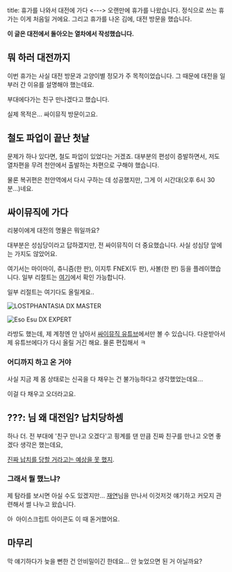 title: 휴가를 나와서 대전에 가다
<--->
오랜만에 휴가를 나왔습니다. 정식으로 쓰는 휴가는 이게 처음일 거에요.
그리고 휴가를 나온 김에, 대전 방문을 했습니다.

**이 글은 대전에서 돌아오는 열차에서 작성했습니다.**

## 뭐 하러 대전까지
이번 휴가는 사실 대전 방문과 고양이별 정모가 주 목적이었습니다.
그 때문에 대전을 일부러 간 이유를 설명해야 했는데요.

부대에다가는 친구 만나겠다고 했습니다.

실제 목적은... 싸이뮤직 방문이고요.

## 철도 파업이 끝난 첫날
문제가 하나 있다면, 철도 파업이 있었다는 거겠죠.
대부분의 편성이 증발하면서, 저도 열차편을 무려 천안에서 출발하는 차편으로 구해야 했습니다.

물론 복귀편은 천안역에서 다시 구하는 데 성공했지만, 그게 이 시간대(오후 6시 30분...)네요.

## 싸이뮤직에 가다
리붕이에게 대전의 명물은 뭐일까요?

대부분은 성심당이라고 답하겠지만, 전 싸이뮤직이 더 중요했습니다.
사실 성심당 앞에는 가지도 않았어요.

여기서는 마이마이, 츄니즘(한 판), 이지투 FNEX(두 판), 사볼(한 판) 등을 플레이했습니다.
일부 리절트는 [여기](https://hoto.moe/notes/a1oevaerti "호토모에에 올린, 마이마이 일부 리절트")에서 확인 가능합니다.

일부 리절트는 여기다도 올릴게요..

![LOSTPHANTASIA DX MASTER](https://files.hoto.moe/misskey/191151b1-0466-4828-9ddd-c3efe093275d.webp "동방프로젝트 콜라보곡이래요.. LOSTPHANTASIA DX MAS 12+ 97.2425% S")

![Eso Esu DX EXPERT](https://files.hoto.moe/misskey/1ee9ad49-086b-4215-9c48-a0a49d00d3a6.webp "에스오 에스라고 버디즈 플러스 신곡이에요.. エスオーエス DX EXP 10+ 100.2916% SSS")

라방도 했는데, 제 계정엔 안 남아서 [싸이뮤직 유튜브](https://www.youtube.com/live/U3iBpHhOjIg "싸이뮤직 유튜브 라이브본")에서만 볼 수 있습니다.
다운받아서 제 유튜브에다가 다시 올릴 거긴 해요. 물론 편집해서 ㅋ

### 어디까지 하고 온 거야
사실 지금 제 몸 상태로는 신곡을 다 채우는 건 불가능하다고 생각했었는데요...

이걸 다 채우고 오더라고요.
<!-- 여기에 레이팅 상수표 입력 ![레이팅표](url)-->

## ???: 님 왜 대전임? 납치당하셈
하나 더. 전 부대에 '친구 만나고 오겠다'고 핑계를 댄 만큼 진짜 친구를 만나고 오면 좋겠다 생각은 했는데요,

[진짜 납치를 당할 거라고는 예상을 못 했지](https://nekoplanet.xyz/notes/a1o5e87305 "대전에 사는 사람에게 네오퀘스돈 질문으로 대전 방문을 알리세요").

### 그래서 뭘 했느냐?
제 탐라를 보시면 아실 수도 있겠지만...
[재연](https://peacht.art/@hyun1008)님을 만나서 이것저것 얘기하고 커모지 관련해서 썰 나누고 왔습니다.

<a href="https://github.com/aiscript-dev"><img src="https://avatars.githubusercontent.com/u/148511277?s=260" alt="아이스크립트 아이콘." style="width:16px;" /></a> 아이스크립트 아이콘도 이 때 돋거했어요.

## 마무리
막 얘기하다가 늦을 뻔한 건 안비밀이긴 한데요...
안 늦었으면 된 거 아닐까요?
